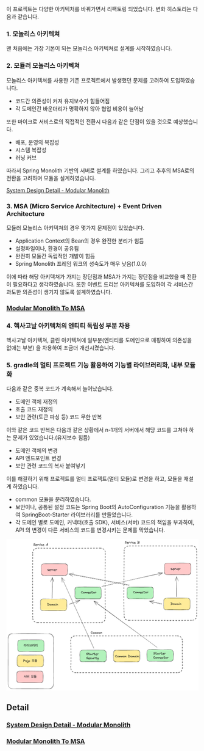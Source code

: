 이 프로젝트는 다양한 아키텍처를 바꿔가면서 리팩토링 되었습니다. 변화 히스토리는 다음과 같습니다.
### 1. 모놀리스 아키텍쳐 
맨 처음에는 가장 기본이 되는 모놀리스 아키텍쳐로 설계를 시작하였습니다.
### 2. 모듈러 모놀리스 아키텍쳐
모놀리스 아키텍쳐를 사용한 기존 프로젝트에서 발생했던 문제를 고려하여 도입하였습니다.
- 코드간 의존성이 커져 유지보수가 힘들어짐
- 각 도메인간 바운더리가 명확하지 않아 협업 비용이 늘어남 

또한 마이크로 서비스로의 직접적인 전환시 다음과 같은 단점이 있을 것으로 예상했습니다.
- 배포, 운영의 복잡성
- 시스템 복잡성
- 러닝 커브

따라서 Spring Monolith 기반의 서버로 설계를 하였습니다. 그리고 추후의 MSA로의 전환을 고려하며 모듈을 설계하였습니다.

[System Design Detail - Modular Monolith](docs/readme/system_design/modular_design_detail.md)

### 3. MSA (Micro Service Architecture) + Event Driven Architecture
모듈러 모놀리스 아키텍쳐의 경우 몇가지 문제점이 있었습니다.
- Application Context의 Bean의 경우 완전한 분리가 힘듬
- 설정파일이나, 환경이 공유됨
- 완전히 모듈간 독립적인 개발이 힘듬
- Spring Monolith 프레임 워크의 성숙도가 매우 낮음(1.0.0)

이에 따라 해당 아키텍쳐가 가지는 장단점과 MSA가 가지는 장단점을 비교했을 때 전환이 필요하다고 생각하였습니다.
또한 이벤트 드리븐 아키텍쳐를 도입하여 각 서비스간 과도한 의존성이 생기지 않도록 설계하였습니다.

### [Modular Monolith To MSA](docs/readme/system_design/modular_monolith_to_msa.md)

### 4. 헥사고날 아키텍쳐의 엔티티 독립성 부분 차용
헥사고날 아키텍쳐, 클린 아키텍쳐에 일부분(엔티티를 도메인으로 매핑하여 의존성을 없애는 부분) 을 차용하여 조금더 개선시켰습니다.
### 5. gradle의 멀티 프로젝트 기능 활용하여 기능별 라이브러리화, 내부 모듈화
다음과 같은 중복 코드가 계속해서 늘어났습니다.
- 도메인 객체 재정의
- 호출 코드 재정의
- 보안 관련(토큰 파싱 등) 코드 무한 반복

이와 같은 코드 반복은 다음과 같은 상황에서 n-1개의 서버에서 해당 코드를 고쳐야 하는 문제가 있었습니다.(유지보수 힘듬)
- 도메인 객체의 변경
- API 엔드포인트 변경
- 보안 관련 코드의 복사 붙여넣기

이를 해결하기 위해 프로젝트를 멀티 프로젝트(멀티 모듈)로 변경을 하고, 모듈을 재설계 하였습니다.
- common 모듈을 분리하였습니다.
- 보안이나, 공통된 설정 코드는 Spring Boot의 AutoConfiguration 기능을 활용하여 SpringBoot-Starter 라이브러리를 만들었습니다.
- 각 도메인 별로 도메인, 커넥터(호출 SDK), 서비스(서버) 코드의 책임을 부과하여, API 의 변경이 다른 서비스의 코드를 변경시키는 문제를 막았습니다.

![](docs/readme/system_design/multi_module_overview.excalidraw.png)

## Detail

### [System Design Detail - Modular Monolith](docs/readme/system_design/modular_design_detail.md)

### [Modular Monolith To MSA](docs/readme/system_design/modular_monolith_to_msa.md)
